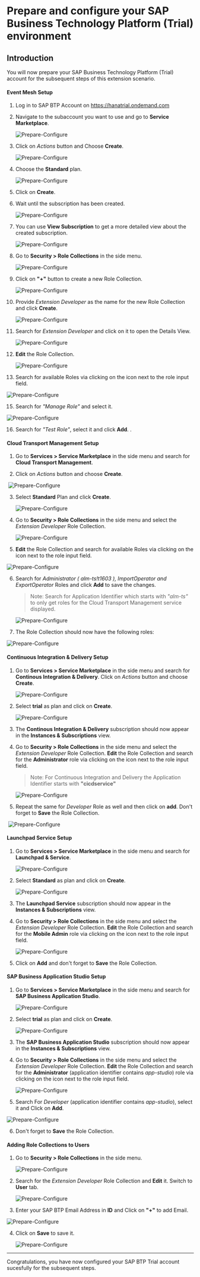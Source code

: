 # Prepare and configure your SAP Business Technology Platform (Trial) environment

## Introduction

You will now prepare your SAP Business Technology Platform (Trial) account for the subsequent steps of this extension scenario.

#### Event Mesh Setup

1. Log in to SAP BTP Account on https://hanatrial.ondemand.com

2. Navigate to the subaccount you want to use and go to **Service Marketplace**. 

   ![Prepare-Configure](./images/trail/prepAndConfig1.png)

3. Click on _Actions_ button and Choose **Create**. 

   ![Prepare-Configure](./images/trail/prepAndConfig2.png)

4. Choose the **Standard** plan. 

   ![Prepare-Configure](./images/trail/prepAndConfig3.png)

5. Click on **Create**. 

6. Wait until the subscription has been created.

   ![Prepare-Configure](./images/trail/prepAndConfig4.png)

7. You can use **View Subscription** to get a more detailed view about the created subscription.

   ![Prepare-Configure](./images/trail/prepAndConfig5.png)

8. Go to **Security > Role Collections** in the side menu. 

   ![Prepare-Configure](./images/trail/prepAndConfig6.png)

9.  Click on **"+"** button to create a new Role Collection. 

    ![Prepare-Configure](./images/trail/prepAndConfig7.png)

10. Provide _Extension Developer_ as the name for the new Role Collection and click **Create**.

    ![Prepare-Configure](./images/trail/prepAndConfig8.png)

11. Search for _Extension Developer_ and click on it to open the Details View. 

    ![Prepare-Configure](./images/trail/prepAndConfig9.png)

12. **Edit** the Role Collection. 

    ![Prepare-Configure](./images/trail/prepAndConfig10.png)

13. Search for available Roles via clicking on the icon next to the role input field. 

![Prepare-Configure](./images/trail/prepAndConfig11.png)

15. Search for _"Manage Role"_ and select it. 

![Prepare-Configure](./images/trail/prepAndConfig12.png)

16. Search for _"Test Role"_, select it and click **Add**. .

#### Cloud Transport Management Setup

1. Go to **Services > Service Marketplace** in the side menu and search for **Cloud Transport Management**. 
   
2. Click on _Actions_ button and choose **Create**.

​     ![Prepare-Configure](./images/trail/prepAndConfig13.png)

3. Select **Standard** Plan and click **Create**.

   ![Prepare-Configure](./images/trail/prepAndConfig14.png)

4. Go to **Security > Role Collections** in the side menu and select the _Extension Developer_ Role Collection. 

   ![Prepare-Configure](./images/trail/prepAndConfig15.png)

5.  **Edit** the Role Collection and search for available Roles via clicking on the icon next to the role input field. 

 ![Prepare-Configure](./images/trail/prepAndConfig16.png)

6. Search for _Administrator ( alm-ts!t1603 ), ImportOperator and  ExportOperator_ Roles and click **Add** to save the changes. 

   > Note: Search for Application Identifier which starts with _"alm-ts"_ to only get roles for the Cloud Transport Management service displayed. 

   ![Prepare-Configure](./images/trail/prepAndConfig18.png)

7. The Role Collection should now have the following roles: 

![Prepare-Configure](./images/trail/prepAndConfig19.png)

#### Continuous Integration & Delivery Setup

1. Go to **Services > Service Marketplace** in the side menu and search for **Continous Integration & Delivery**. Click on _Actions_ button and choose **Create**.

   ![Prepare-Configure](./images/trail/prepAndConfig20.png)

2. Select **trial** as plan and click on **Create**.

   ![Prepare-Configure](./images/trail/prepAndConfig21.png)

3. The **Continous Integration & Delivery** subscription should now appear in the **Instances & Subscriptions** view. 

4. Go to **Security > Role Collections** in the side menu and select the _Extension Developer_ Role Collection.  **Edit** the Role Collection and search for the **Administrator** role via clicking on the icon next to the role input field. 

   > Note: For Continuous Integration and Delivery the Application Identifier starts with **"cicdservice"**

   ![Prepare-Configure](./images/trail/prepAndConfig22.png)

5. Repeat the same for _Developer_ Role as well and then click on **add**. Don't forget to **Save** the Role Collection.

​     ![Prepare-Configure](./images/trail/prepAndConfig23.png)  

#### Launchpad Service Setup

1. Go to **Services > Service Marketplace** in the side menu and search for **Launchpad & Service**. 

   ![Prepare-Configure](./images/trail/prepAndConfig24.png)

2. Select **Standard** as plan and click on **Create**.

   ![Prepare-Configure](./images/trail/prepAndConfig25.png)

3. The **Launchpad Service** subscription should now appear in the **Instances & Subscriptions** view. 

4. Go to **Security > Role Collections** in the side menu and select the _Extension Developer_ Role Collection. **Edit** the Role Collection and search for the **Mobile Admin** role via clicking on the icon next to the role input field.  

   ![Prepare-Configure](./images/trail/prepAndConfig26.png)

5. Click on **Add** and don't forget to **Save** the Role Collection.

#### SAP Business Application Studio Setup

1. Go to **Services > Service Marketplace** in the side menu and search for **SAP Business Application Studio**. 

   ![Prepare-Configure](./images/trail/prepAndConfig27.png)

2. Select **trial** as plan and click on **Create**.

   ![Prepare-Configure](./images/trail/prepAndConfig28.png)

3. The **SAP Business Application Studio** subscription should now appear in the **Instances & Subscriptions** view. 

4. Go to **Security > Role Collections** in the side menu and select the _Extension Developer_ Role Collection. **Edit** the Role Collection and search for the **Administrator** (application identifier contains _app-studio_) role via clicking on the icon next to the role input field.
   
   ![Prepare-Configure](./images/trail/prepAndConfig29.png)

5. Search For _Developer_ (application identifier contains _app-studio_), select it and Click on **Add**. 

![Prepare-Configure](./images/trail/prepAndConfig30.png)

6. Don't forget to **Save** the Role Collection.

#### Adding Role Collections to Users

1. Go to **Security > Role Collections** in the side menu. 

   ![Prepare-Configure](./images/trail/prepAndConfig31.png)

2. Search for the _Extension Developer_ Role Collection and **Edit** it. Switch to **User** tab.

   ![Prepare-Configure](./images/trail/prepAndConfig32.png)

3. Enter your SAP BTP Email Address in **ID** and Click on **"+"** to add Email.

![Prepare-Configure](./images/trail/prepAndConfig33.png)

4. Click on **Save** to save it.

   ![Prepare-Configure](./images/trail/prepAndConfig34.png)

--- 

Congratulations, you have now configured your SAP BTP Trial account sucesfully for the subsequent steps.
